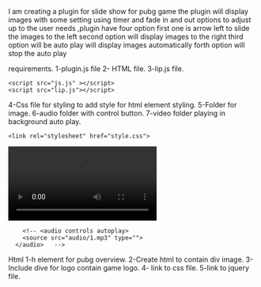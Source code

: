 I am creating a plugin for slide show for pubg game the plugin will display images with some setting  using timer and fade in and out options to adjust up to the user needs ,plugin have four option first one is arrow left to slide the images to the left second option will display images to  the right third option will be auto play will display images automatically forth option will stop the auto play  

requirements.
1-plugin.js file
2- HTML file.
3-lip.js file.
<script src="http://code.jquery.com/jquery-1.4.2.min.js" ></script>
    <script src="js.js" ></script>
    <script src="lip.js"></script>

4-Css file for styling to add style for html element styling.
5-Folder for image.
6-audio folder with control button.
7-video folder playing in background auto play.

    <link rel="stylesheet" href="style.css">
</head>
<body>
    <video autoplay  loop id="myVideo">
        <source src="video/10.mp4" type="video/mp4">
      </video>

        <!-- <audio controls autoplay>
        <source src="audio/1.mp3" type="">
      </audio>	 -->

Html
1-h element for pubg overview.
2-Create html to contain div image.
3-Include dive for logo contain game logo.
4- link to css file.
5-link to jquery file.



